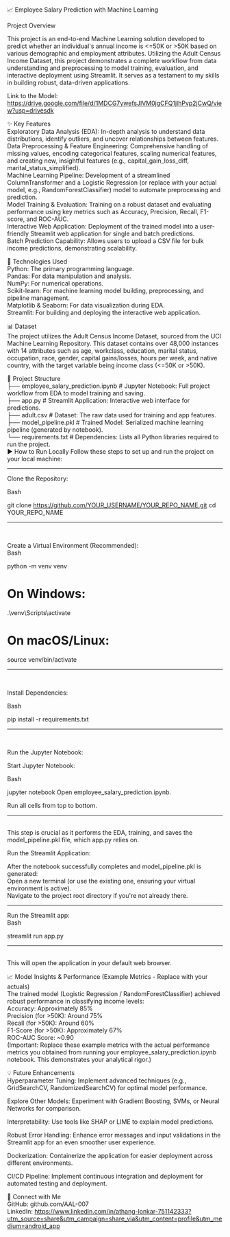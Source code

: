 📈 Employee Salary Prediction with Machine Learning

Project Overview

This project is an end-to-end Machine Learning solution developed to predict whether an individual's annual income is <=50K or >50K based on various demographic and employment attributes. Utilizing the Adult Census Income Dataset, this project demonstrates a complete workflow from data understanding and preprocessing to model training, evaluation, and interactive deployment using Streamlit. It serves as a testament to my skills in building robust, data-driven applications.


Link to the Model: https://drive.google.com/file/d/1MDCG7ywefsJlVM0jgCFQ1jlhPvp2jCwQ/view?usp=drivesdk


✨ Key Features
<br>
Exploratory Data Analysis (EDA): In-depth analysis to understand data distributions, identify outliers, and uncover relationships between features.
<br>
Data Preprocessing & Feature Engineering: Comprehensive handling of missing values, encoding categorical features, scaling numerical features, and creating new, insightful features (e.g., capital_gain_loss_diff, marital_status_simplified).
<br>
Machine Learning Pipeline: Development of a streamlined ColumnTransformer and a Logistic Regression (or replace with your actual model, e.g., RandomForestClassifier) model to automate preprocessing and prediction.
<br>
Model Training & Evaluation: Training on a robust dataset and evaluating performance using key metrics such as Accuracy, Precision, Recall, F1-score, and ROC-AUC.
<br>
Interactive Web Application: Deployment of the trained model into a user-friendly Streamlit web application for single and batch predictions.
<br>
Batch Prediction Capability: Allows users to upload a CSV file for bulk income predictions, demonstrating scalability.

🚀 Technologies Used
<br>
Python: The primary programming language.
<br>
Pandas: For data manipulation and analysis.
<br>
NumPy: For numerical operations.
<br>
Scikit-learn: For machine learning model building, preprocessing, and pipeline management.
<br>
Matplotlib & Seaborn: For data visualization during EDA.
<br>
Streamlit: For building and deploying the interactive web application.

📊 Dataset
<br>
The project utilizes the Adult Census Income Dataset, sourced from the UCI Machine Learning Repository. This dataset contains over 48,000 instances with 14 attributes such as age, workclass, education, marital status, occupation, race, gender, capital gains/losses, hours per week, and native country, with the target variable being income class (<=50K or >50K).

📂 Project Structure
<br>
├── employee_salary_prediction.ipynb   # Jupyter Notebook: Full project workflow from EDA to model training and saving.
<br>
├── app.py                             # Streamlit Application: Interactive web interface for predictions.
<br>
├── adult.csv                          # Dataset: The raw data used for training and app features.
<br>
├── model_pipeline.pkl                 # Trained Model: Serialized machine learning pipeline (generated by notebook).
<br>
└── requirements.txt                   # Dependencies: Lists all Python libraries required to run the project.
<br>
▶️ How to Run Locally
Follow these steps to set up and run the project on your local machine:
***
Clone the Repository: 

Bash

git clone https://github.com/YOUR_USERNAME/YOUR_REPO_NAME.git
cd YOUR_REPO_NAME
***
<br>

Create a Virtual Environment (Recommended):
<br>
Bash

python -m venv venv
<br>
# On Windows:
.\venv\Scripts\activate
<br>
# On macOS/Linux:
source venv/bin/activate
***
<br>

Install Dependencies:

Bash

pip install -r requirements.txt
***
<br>

Run the Jupyter Notebook:

Start Jupyter Notebook:

Bash

jupyter notebook
Open employee_salary_prediction.ipynb.

Run all cells from top to bottom. 
***
<br>
This step is crucial as it performs the EDA, training, and saves the model_pipeline.pkl file, which app.py relies on.

Run the Streamlit Application:

After the notebook successfully completes and model_pipeline.pkl is generated:
<br>
Open a new terminal (or use the existing one, ensuring your virtual environment is active).
<br>
Navigate to the project root directory if you're not already there.
<br>
***
Run the Streamlit app:
<br>
Bash

streamlit run app.py
***
<br>
This will open the application in your default web browser.

📈 Model Insights & Performance (Example Metrics - Replace with your actuals)
<br>
The trained model (Logistic Regression / RandomForestClassifier) achieved robust performance in classifying income levels:
<br>
Accuracy: Approximately 85%
<br>
Precision (for >50K): Around 75%
<br>
Recall (for >50K): Around 60%
<br>
F1-Score (for >50K): Approximately 67%
<br>
ROC-AUC Score: ~0.90
<br>
(Important: Replace these example metrics with the actual performance metrics you obtained from running your employee_salary_prediction.ipynb notebook. This demonstrates your analytical rigor.)

💡 Future Enhancements
<br>
Hyperparameter Tuning: Implement advanced techniques (e.g., GridSearchCV, RandomizedSearchCV) for optimal model performance.

Explore Other Models: Experiment with Gradient Boosting, SVMs, or Neural Networks for comparison.

Interpretability: Use tools like SHAP or LIME to explain model predictions.

Robust Error Handling: Enhance error messages and input validations in the Streamlit app for an even smoother user experience.

Dockerization: Containerize the application for easier deployment across different environments.

CI/CD Pipeline: Implement continuous integration and deployment for automated testing and deployment.

🤝 Connect with Me
<br>
GitHub: github.com/AAL-007
<br>
LinkedIn: https://www.linkedin.com/in/athang-lonkar-751142333?utm_source=share&utm_campaign=share_via&utm_content=profile&utm_medium=android_app
